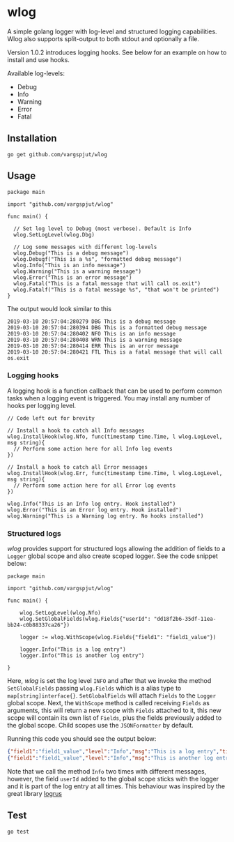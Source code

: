 # wlog
A simple golang logger with log-level and structured logging capabilities. Wlog also supports split-output to both stdout and optionally a file.

Version 1.0.2 introduces logging hooks. See below for an example on how to install and use hooks.

Available log-levels:
- Debug
- Info
- Warning
- Error
- Fatal
  
## Installation
```
go get github.com/vargspjut/wlog
```

## Usage
```golang
package main

import "github.com/vargspjut/wlog"

func main() {

  // Set log level to Debug (most verbose). Default is Info
  wlog.SetLogLevel(wlog.Dbg)

  // Log some messages with different log-levels
  wlog.Debug("This is a debug message")
  wlog.Debugf("This is a %s", "formatted debug message")
  wlog.Info("This is an info message")
  wlog.Warning("This is a warning message")
  wlog.Error("This is an error message")
  wlog.Fatal("This is a fatal message that will call os.exit")  
  wlog.Fatalf("This is a fatal message %s", "that won't be printed")
}
```

The output would look similar to this
```
2019-03-10 20:57:04:280279 DBG This is a debug message
2019-03-10 20:57:04:280394 DBG This is a formatted debug message
2019-03-10 20:57:04:280402 NFO This is an info message
2019-03-10 20:57:04:280408 WRN This is a warning message
2019-03-10 20:57:04:280414 ERR This is an error message
2019-03-10 20:57:04:280421 FTL This is a fatal message that will call os.exit
```

### Logging hooks
A logging hook is a function callback that can be used to perform common tasks when a logging event is triggered. You may install any number of hooks per logging level.

```golang
// Code left out for brevity

// Install a hook to catch all Info messages
wlog.InstallHook(wlog.Nfo, func(timestamp time.Time, l wlog.LogLevel, msg string){
  // Perform some action here for all Info log events
})

// Install a hook to catch all Error messages
wlog.InstallHook(wlog.Err, func(timestamp time.Time, l wlog.LogLevel, msg string){
  // Perform some action here for all Error log events
})

wlog.Info("This is an Info log entry. Hook installed")
wlog.Error("This is an Error log entry. Hook installed")
wlog.Warning("This is a Warning log entry. No hooks installed")
```

### Structured logs
*wlog* provides support for structured logs allowing the addition of fields to a `Logger` global scope and also create scoped logger. See the code snippet below:

```golang
package main

import "github.com/vargspjut/wlog"

func main() {

    wlog.SetLogLevel(wlog.Nfo)
    wlog.SetGlobalFields(wlog.Fields{"userId": "dd18f2b6-35df-11ea-bb24-c0b88337ca26"})

    logger := wlog.WithScope(wlog.Fields{"field1": "field1_value"})

    logger.Info("This is a log entry")
    logger.Info("This is another log entry")

}
```
Here, *wlog* is set the log level `INFO` and after that we invoke the method `SetGlobalFields` passing `wlog.Fields` which is a alias type to `map[string]interface{}`.
`SetGlobalFields` will attach `Fields` to the `Logger` global scope. Next, the `WithScope` method is called receiving `Fields` as arguments, this will return a new scope with `Fields` attached to it, this new scope will contain its own list of `Fields`, plus 
the fields previously added to the global scope. Child scopes use the `JSONFormatter` by default.
 
Running this code you should see the output below:

```json
{"field1":"field1_value","level":"Info","msg":"This is a log entry","timestamp":"2020-01-23 09:57:54:157141","userId":"dd18f2b6-35df-11ea-bb24-c0b88337ca26"}
{"field1":"field1_value","level":"Info","msg":"This is another log entry","timestamp":"2020-01-23 09:57:54:157273","userId":"dd18f2b6-35df-11ea-bb24-c0b88337ca26"}
``` 
Note that we call the method `Info` two times with different messages, however, the field `userId` added to the global scope sticks with the logger and it is part of the log entry at all times. This behaviour was inspired by the great library [logrus](https://github.com/sirupsen/logrus)
## Test
```
go test
```
